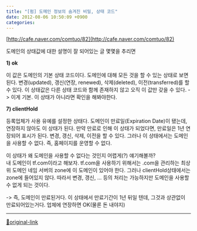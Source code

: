 ```yaml
---
title: "[펌] 도메인 정보의 숨겨진 비밀, 상태 코드"
date: 2012-08-06 10:50:09 +0900
categories: 
---
```

  

[http://cafe.naver.com/comtuo/82](http://cafe.naver.com/comtuo/82)  

도메인의 상태값에 대한 설명이 잘 되어있는 글
몇몇을 추리면
  
  
**1) ok**  
  
이 값은 도메인의 기본 상태 코드이다. 도메인에 대해 모든 것을 할 수 있는 상태로 보면 된다. 변경(updated), 갱신(연장, renewed), 삭제(deleted), 이전(transferred)를 할 수 있다. 이 상태값은 다른 상태 코드와 함께 존재하지 않고 오직 이 값만 갖을 수 있다.
-&gt; 이게 기본. 이 상태가 아니라면 확인을 해봐야한다.
  
**7) clientHold**  
  
등록업체가 사용 유예를 설정한 상태다. 도메인이 만료일(Expiration Date)이 됐는데, 연장하지 않아도 이 상태가 된다. 만약 만료로 인해 이 상태가 되었다면, 만료일은 1년 연장되어 표시가 된다. 변경, 갱신, 삭제, 이전을 할 수 있다. 그러나 이 상태에서는 도메인을 사용할 수 없다. 즉, 홈페이지를 운영할 수 없다.  
  
이 상태가 왜 도메인을 사용할 수 없다는 것인지 어렵게(?) 얘기해볼까?  
내 도메인이 tf.com이라고 해보자. tf.com을 사용하기 위해서는 .com을 관리하는 최상위 도메인 네임 서버의 zone에 이 도메인이 있어야 한다. 그러나 clientHold상태에서는 zone에 들어있지 않다. 따라서 변경, 갱신, ... 등의 처리는 가능하지만 도메인을 사용할 수 없게 되는 것이다.  

-&gt; 즉, 도메인이 만료된거다. 이 상태에서 만료기간이 1년 뒤일 텐데, 그것과 상관없이 만료되어있는거다. 업체에 연장하면 OK(물론 돈 내야지)
  




***
[🔗original-link](http://www.mins01.com/mh/tech/read/791)